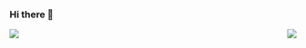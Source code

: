 ### Hi there 👋


<img align="center" src="https://github-readme-stats.vercel.app/api/top-langs/?username=abhishekmittal15&theme=merko&count_private=true" />
<img align="right"src="https://github-readme-stats.vercel.app/api?username=abhishekmittal15&show_icons=true&theme=merko&count_private=true" />

<!--
**abhishekmittal15/abhishekmittal15** is a ✨ _special_ ✨ repository because its `README.md` (this file) appears on your GitHub profile.

Here are some ideas to get you started:

- 🔭 I’m currently working on ...
- 🌱 I’m currently learning ...
- 👯 I’m looking to collaborate on ...
- 🤔 I’m looking for help with ...
- 💬 Ask me about ...
- 📫 How to reach me: ...
- 😄 Pronouns: ...
- ⚡ Fun fact: ...
-->
